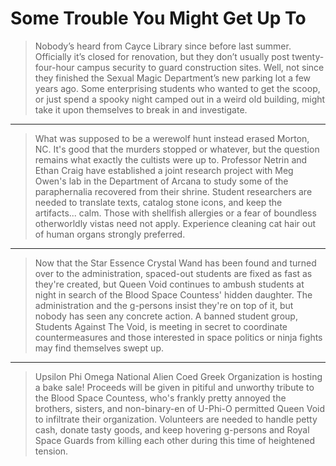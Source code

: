 # Some Trouble You Might Get Up To

> Nobody’s heard from Cayce Library since before last summer.  Officially it’s closed for renovation, but they don’t usually post twenty-four-hour campus security to guard construction sites.  Well, not since they finished the Sexual Magic Department’s new parking lot a few years ago.  Some enterprising students who wanted to get the scoop, or just spend a spooky night camped out in a weird old building, might take it upon themselves to break in and investigate.

-----

> What was supposed to be a werewolf hunt instead erased Morton, NC.  It's good that the murders stopped or whatever, but the question remains what exactly the cultists were up to.  Professor Netrin and Ethan Craig have established a joint research project with Meg Owen's lab in the Department of Arcana to study some of the paraphernalia recovered from their shrine.  Student researchers are needed to translate texts, catalog stone icons, and keep the artifacts... calm.  Those with shellfish allergies or a fear of boundless otherworldly vistas need not apply.  Experience cleaning cat hair out of human organs strongly preferred.

-----

> Now that the Star Essence Crystal Wand has been found and turned over to the administration, spaced-out students are fixed as fast as they're created, but Queen Void continues to ambush students at night in search of the Blood Space Countess' hidden daughter.  The administration and the g-persons insist they're on top of it, but nobody has seen any concrete action.  A banned student group, Students Against The Void, is meeting in secret to coordinate countermeasures and those interested in space politics or ninja fights may find themselves swept up.

-----

> Upsilon Phi Omega National Alien Coed Greek Organization is hosting a bake sale!  Proceeds will be given in pitiful and unworthy tribute to the Blood Space Countess, who's frankly pretty annoyed the brothers, sisters, and non-binary-en of U-Phi-O permitted Queen Void to infiltrate their organization.  Volunteers are needed to handle petty cash, donate tasty goods, and keep hovering g-persons and Royal Space Guards from killing each other during this time of heightened tension.
